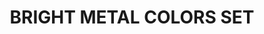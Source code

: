 ---
layout: product
title: "BRIGHT METAL COLORS SET "
price: "1200" 
desc: "Set uljanih boja"
img_path: "/assets/img/A.MIG-7507.jpg"
brand: "AMMO"
available: false
special_offer: false
new: false
soon: false
cat: "030000"
subcat: "00"
subsubcat: "00"
sifra: "A.MIG-7507"
popular: false
---